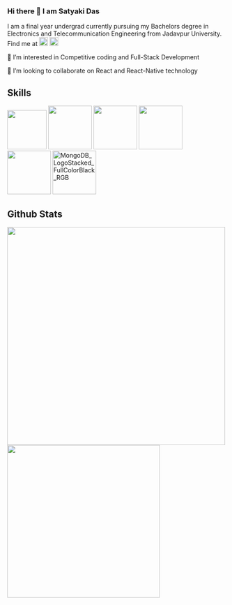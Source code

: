 ### Hi there 👋 I am Satyaki Das
I am a final year undergrad currently pursuing my Bachelors degree in Electronics and Telecommunication Engineering from Jadavpur University. Find me at [<img src='https://cdn.jsdelivr.net/npm/simple-icons@3.0.1/icons/linkedin.svg' alt='linkedin' height='20'>](https://www.linkedin.com/in/satyakidas28/)  [<img src='https://cdn.jsdelivr.net/npm/simple-icons@3.0.1/icons/leetcode.svg' alt='leetcode' height='20'>](https://leetcode.com/kryptonite28/)  
 
 👀 I’m interested in Competitive coding and Full-Stack Development
 
 💞️ I’m looking to collaborate on React and React-Native technology

<!---
iamkryptonite/iamkryptonite is a ✨ special ✨ repository because its `README.md` (this file) appears on your GitHub profile.
You can click the Preview link to take a look at your changes.
--->
## Skills
<div>
<img src="https://user-images.githubusercontent.com/43510609/126553499-8bfd162e-01bb-40d7-8ac3-2dfea5832628.png" width="90px"/>
<img src="https://user-images.githubusercontent.com/43510609/126553277-d7879879-129d-4432-9372-9927d29abb01.png" width="100px"/>
<img src="https://user-images.githubusercontent.com/43510609/126552393-b1ff30e8-27a3-4daa-aa64-f15ee74e21b8.png" width="100px"/>
<img src="https://user-images.githubusercontent.com/43510609/126552764-9827fe23-ea61-4688-9f14-eac040284447.png" width="100px"/>
<img src="https://user-images.githubusercontent.com/43510609/126552939-9850e95d-8388-4d24-bf0f-14c5e00d4dd9.png" width="100px"/>
<img width="100" alt="MongoDB_LogoStacked_FullColorBlack_RGB" src="https://user-images.githubusercontent.com/43510609/126553954-666cb433-4e74-4818-a1bc-ff7eed3011a1.png">



</div>



## Github Stats

<p float="left">
  <img src="https://github-readme-stats.vercel.app/api?username=iamkryptonite&count_private=true&show_icons=true&theme=dark" width="500"></img></div>
  <img src="https://github-readme-stats.vercel.app/api/top-langs/?username=iamkryptonite&show_icons=true&theme=dark&layout=compact" width="350"></img></div> 
</p>

<!-- [![Anurag's GitHub stats](https://github-readme-stats.vercel.app/api?username=iamkryptonite&count_private=true&show_icons=true&theme=dark)
](https://github.com/anuraghazra/github-readme-stats)

[![Top Langs](https://github-readme-stats.vercel.app/api/top-langs/?username=iamkryptonite&show_icons=true&theme=dark&layout=compact)](https://github.com/anuraghazra/github-readme-stats) -->

<!-- [![Readme Card](https://github-readme-stats.vercel.app/api/pin/?username=iamkrytonite&repo=covid-tracker)](https://github.com/iamkryptonite/covid-tracker) -->


